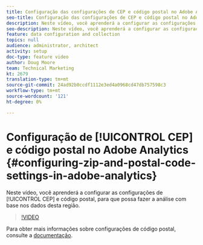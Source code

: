 ```yaml
---
title: Configuração das configurações de CEP e código postal no Adobe Analytics
seo-title: Configuração das configurações de CEP e código postal no Adobe Analytics
description: Neste vídeo, você aprenderá a configurar as configurações de CEP e código postal, para que possa fazer a análise com base nos dados desta região.
seo-description: Neste vídeo, você aprenderá a configurar as configurações de CEP e código postal, para que possa fazer a análise com base nos dados desta região.
feature: data configuration and collection
topics: null
audience: administrator, architect
activity: setup
doc-type: feature video
author: Doug Moore
team: Technical Marketing
kt: 2679
translation-type: tm+mt
source-git-commit: 24ad92b0ccdf1112e3ed4a0968cd47db757598c3
workflow-type: tm+mt
source-wordcount: '121'
ht-degree: 0%

---
```



# Configuração de [!UICONTROL CEP] e código postal no Adobe Analytics {#configuring-zip-and-postal-code-settings-in-adobe-analytics}

Neste vídeo, você aprenderá a configurar as configurações de [!UICONTROL CEP] e código postal, para que possa fazer a análise com base nos dados desta região.

>[!VIDEO](https://video.tv.adobe.com/v/27051/?quality=12)

Para obter mais informações sobre configurações de código  postal, consulte a [documentação](https://marketing.adobe.com/resources/help/en_US/reference/reports_zip.html).
